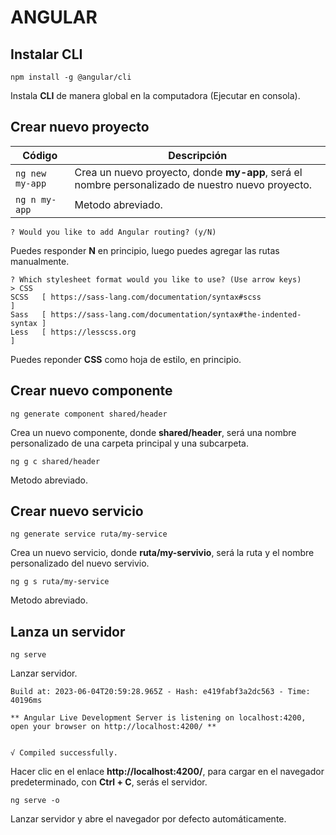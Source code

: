 
# ANGULAR

## Instalar CLI

```
npm install -g @angular/cli
```
Instala **CLI** de manera global en la computadora (Ejecutar en consola).

## Crear nuevo proyecto

| Código          | Descripción                                                                                       |
|-----------------|---------------------------------------------------------------------------------------------------|
| `ng new my-app` | Crea un nuevo proyecto, donde **my-app**, será el nombre personalizado de nuestro nuevo proyecto. |
| `ng n my-app`   | Metodo abreviado.                                                                                 |

```
? Would you like to add Angular routing? (y/N)
```
Puedes responder **N** en principio, luego puedes agregar las rutas manualmente.
```
? Which stylesheet format would you like to use? (Use arrow keys)
> CSS
SCSS   [ https://sass-lang.com/documentation/syntax#scss                ]
Sass   [ https://sass-lang.com/documentation/syntax#the-indented-syntax ]
Less   [ https://lesscss.org                                            ]
```
Puedes reponder **CSS** como hoja de estilo, en principio.

## Crear nuevo componente

```
ng generate component shared/header
```
Crea un nuevo componente, donde **shared/header**, será una nombre personalizado de una carpeta principal y una subcarpeta.
```
ng g c shared/header
```
Metodo abreviado.

## Crear nuevo servicio

```
ng generate service ruta/my-service
```
Crea un nuevo servicio, donde **ruta/my-servivio**, será la ruta y el nombre personalizado del nuevo servivio.
```
ng g s ruta/my-service
```
Metodo abreviado.

## Lanza un servidor

```
ng serve
```
Lanzar servidor.
```
Build at: 2023-06-04T20:59:28.965Z - Hash: e419fabf3a2dc563 - Time: 40196ms

** Angular Live Development Server is listening on localhost:4200, open your browser on http://localhost:4200/ **


√ Compiled successfully.
```
Hacer clic en el enlace **http://localhost:4200/**, para cargar en el navegador predeterminado, con **Ctrl + C**, serás el servidor.
```
ng serve -o
```
Lanzar servidor y abre el navegador por defecto automáticamente.
